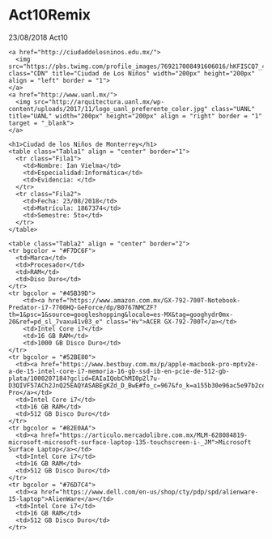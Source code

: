 # Act10Remix
23/08/2018 Act10
<!DOCTYPE html>
<html lang="en" dir="ltr">
  <head>
    <meta charset="utf-8">
    <title>Act 10</title>
    <link href="https://fonts.googleapis.com/css?family=Montserrat" rel="stylesheet">
    <link href="https://fonts.googleapis.com/css?family=Titillium+Web" rel="stylesheet">
  </head>
  <style>

  body{
    margin: 0px;
    padding: 0px;
    background-color: #F5EEED;
  }

  h1{
    text-align: center;
    color: #000000;
    font-family: 'Montserrat', sans-serif;
    font-size: 30px;
  }

  .Tabla1{
    margin-top: 60px;
    color: #F7F9F9;
    font-family: 'Montserrat', sans-serif;
    border-color: black;
  }

  .Fila1{
      background-color: #D5896E;
    }
  .Fila2{
      background-color: #DB584D;
     }

  .Tabla2{
      margin-top: 200px;
      font-family: 'Titillium Web', sans-serif;
      background-color: #FFFFFF;
     }

  .CDN{
    margin-left: 20px;
    border-radius: 10%;
    border-color: black;
  }

  .UANL{
    margin-right: 20px;
    border-radius: 10%;
    border-color: black;
  }



  </style>

  <body>

    <a href="http://ciudaddelosninos.edu.mx/">
      <img src="https://pbs.twimg.com/profile_images/769217008491606016/hKFISCQ7_400x400.jpg" class="CDN" title="Ciudad de Los Niños" width="200px" height="200px" align = "left" border = "1">
    </a>
    <a href="http://www.uanl.mx/">
      <img src="http://arquitectura.uanl.mx/wp-content/uploads/2017/11/logo_uanl_preferente_color.jpg" class="UANL" title="UANL" width="200px" height="200px" align = "right" border = "1" target = "_blank">
    </a>

    <h1>Ciudad de los Niños de Monterrey</h1>
    <table class="Tabla1" align = "center" border="1">
      <tr class="Fila1">
        <td>Nombre: Ian Vielma</td>
        <td>Especialidad:Informática</td>
        <td>Evidencia: </td>
      </tr>
      <tr class="Fila2">
        <td>Fecha: 23/08/2018</td>
        <td>Matrícula: 1867374</td>
        <td>Semestre: 5to</td>
      </tr>
    </table>

    <table class="Tabla2" align = "center" border="2">
    <tr bgcolor = "#F7DC6F">
      <td>Marca</td>
      <td>Procesador</td>
      <td>RAM</td>
      <td>Diso Duro</td>
    </tr>
    <tr bgcolor = "#45B39D">
        <td><a href="https://www.amazon.com.mx/GX-792-700T-Notebook-Predator-i7-7700HQ-GeForce/dp/B0767NMCZF?th=1&psc=1&source=googleshopping&locale=es-MX&tag=googhydr0mx-20&ref=pd_sl_7vaxu41v03_e" class="Hv">ACER GX-792-700T</a></td>
        <td>Intel Core i7</td>
        <td>16 GB RAM</td>
        <td>1000 GB Disco Duro</td>
    </tr>
    <tr bgcolor = "#52BE80">
      <td><a href="https://www.bestbuy.com.mx/p/apple-macbook-pro-mptv2e-a-de-15-intel-core-i7-memoria-16-gb-ssd-ib-en-pcie-de-512-gb-plata/1000207184?gclid=EAIaIQobChMI0p2l7u-D3QIVF57ACh2JnQ25EAQYASABEgKZd_D_BwE#fo_c=967&fo_k=a155b30e96ac5e97b2ced20b9a29a865&fo_s=gplamx">MacBook Pro</a></td>
      <td>Intel Core i7</td>
      <td>16 GB RAM</td>
      <td>512 GB Disco Duro</td>
    </tr>
    <tr bgcolor = "#82E0AA">
      <td><a href="https://articulo.mercadolibre.com.mx/MLM-628084819-microsoft-microsoft-surface-laptop-135-touchscreen-i-_JM">Microsoft Surface Laptop</a></td>
      <td>Intel Core i7</td>
      <td>16 GB RAM</td>
      <td>512 GB Disco Duro</td>
    </tr>
    <tr bgcolor = "#76D7C4">
      <td><a href="https://www.dell.com/en-us/shop/cty/pdp/spd/alienware-15-laptop">AlienWare</a></td>
      <td>Intel Core i7</td>
      <td>16 GB RAM</td>
      <td>512 GB Disco Duro</td>
    </tr>
  </table>

  </body>
</html>
